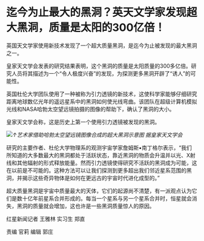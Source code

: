 # 迄今为止最大的黑洞？英天文学家发现超大黑洞，质量是太阳的300亿倍！

英国天文学家使用新技术发现了一个超大质量黑洞，是迄今为止被发现的最大黑洞之一。

皇家天文学会发表的研究结果表明，这个黑洞的质量是太阳质量的300多亿倍。研究人员将其描述为一个“令人极度兴奋”的发现，为探测更多黑洞开辟了“诱人”的可能性。

英国杜伦大学团队使用了一种被称为引力透镜的新技术，这使科学家能够仔细研究距离地球数亿光年的遥远星系中的黑洞如何使光线弯曲。该团队在超级计算机模拟光线和NASA哈勃太空望远镜拍摄的图像的帮助下，确认了黑洞的大小。

皇家天文学会称，这是历史上第一个使用引力透镜被发现的黑洞。

![](https://inews.gtimg.com/news_bt/OeM__pEnJFBG4GqQxFgeUJKTDRFCx1iYHVFVdC-a8w3WcAA/1000)_↑艺术家借助哈勃太空望远镜图像合成的超大黑洞示意图
据皇家天文学会_

研究的主要作者、杜伦大学物理系的观测宇宙学家詹姆斯▪南丁格尔表示，“我们所知道的大多数最大的黑洞都处于活跃状态，靠近黑洞的物质会升温并以光、X射线和其他辐射的形式释放能量。然而引力透镜使得研究不活跃的黑洞成为可能，这在以前是不可能的。这种方法可以让我们探测到更多超出我们邻近星系范围的黑洞，并揭示这些奇异物体是如何在更远古的宇宙时代进化成型的。”

超大质量黑洞是宇宙中质量最大的天体，它们的起源尚不清楚，有一派观点认为它们是数十亿年前星系合并形成的。每当一个星系与另一个星系合并时，恒星就会消失，黑洞的质量就会增加，这也许是一些黑洞质量惊人的原因。

红星新闻记者 王雅林 实习生 郑直

责编 官莉 编辑 郭庄

